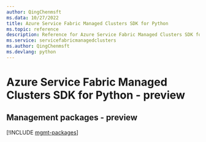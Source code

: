 ```yaml
---
author: QingChenmsft
ms.data: 10/27/2022
title: Azure Service Fabric Managed Clusters SDK for Python
ms.topic: reference
description: Reference for Azure Service Fabric Managed Clusters SDK for Python
ms.service: servicefabricmanagedclusters
ms.author: QingChenmsft
ms.devlang: python
---
```

# Azure Service Fabric Managed Clusters SDK for Python - preview

## Management packages - preview
[!INCLUDE [mgmt-packages](service-fabric-managed-clusters-mgmt-index.md)]